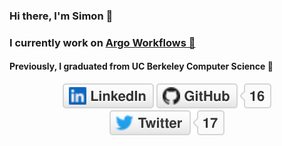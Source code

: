 ### Hi there, I'm Simon 🌵

### I currently work on [Argo Workflows 🦑](https://github.com/argoproj/argo-workflows)
#### Previously, I graduated from UC Berkeley Computer Science 🐻

<p align="center">
	<a href="https://www.linkedin.com/in/sbehar"><img src="img/linkedin.svg" alt="LinkedIn"></a>
	<a href="https://github.com/simster7"><img src="img/github.svg" alt="GitHub"></a>
	<a href="https://twitter.com/simster7"><img src="img/twitter.svg" alt="Twitter"></a>
</p>

